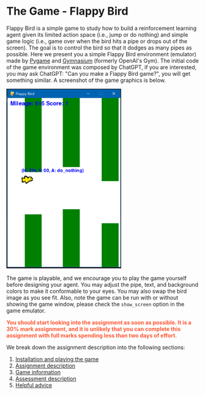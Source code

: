 # The Game - Flappy Bird

Flappy Bird is a simple game to study how to build a reinforcement learning agent given its limited action 
space (i.e., jump or do nothing) and simple game logic (i.e., game over when the bird hits a pipe or drops out of the screen). 
The goal is to control the bird so that it dodges as many pipes as possible. 
Here we present you a simple Flappy Bird environment (emulator) made by [Pygame](https://www.pygame.org/news) and [Gymnasium](https://gymnasium.farama.org/index.html) (formerly OpenAI's Gym). 
The initial code of the game environment was composed by ChatGPT, if you are interested, you may ask ChatGPT: "Can 
you make a Flappy Bird game?", you will get something similar. A screenshot of the game graphics is below.

<img src="documentation/img.png" alt="flappy bird screen shot" width="300" />

The game is playable, and we encourage you to play the game yourself before designing your agent. 
You may adjust the pipe, text, and background colors to make it conformable to your eyes. 
You may also swap the bird image as you see fit.
Also, note the game can be run with or without showing the game window, please check the `show_screen` option 
in the game emulator. 


<span style="color:#ff5733">**You should start looking into the assignment as soon as possible. 
It is a 30% mark assignment, and it is unlikely that you can complete this assignment with full 
marks spending less than two days of effort.**</span>

We break down the assignment description into the following sections:

1. [Installation and playing the game](documentation/INSTALLATION.md)
2. [Assignment description](documentation/ASSIGNMENT_DESCRIPTION.md)
3. [Game information](documentation/GAME_INFORMATION.MD)
4. [Assessment description](documentation/ASSESSMENT_DESCRIPTION.md)
5. [Helpful advice](documentation/HELPFUL_ADVICE.md)